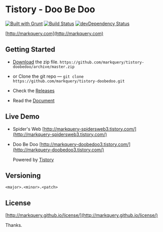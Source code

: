 # Tistory - Doo Be Doo

[![Built with Grunt](https://cdn.gruntjs.com/builtwith.png)](http://gruntjs.com/) [![Build Status](https://travis-ci.org/markquery/tistory-doobedoo.png)](https://travis-ci.org/markquery/tistory-doobedoo) [![devDependency Status](https://david-dm.org/markquery/tistory-doobedoo/dev-status.png?theme=shields.io)](https://david-dm.org/markquery/tistory-doobedoo#info=devDependencies)

[http://markquery.com](http://markquery.com)

## Getting Started

- [Download](https://github.com/markquery/tistory-doobedoo/archive/master.zip)  the zip file.
   `https://github.com/markquery/tistory-doobedoo/archive/master.zip`

-  or Clone the git repo — `git clone https://github.com/markquery/tistory-doobedoo.git`

- Check the [Releases](https://github.com/markquery/tistory-doobedoo/releases)

- Read the [Document](http://markquery.com/category/docs/)

## Live Demo 

- Spider's Web [http://markquery-spidersweb3.tistory.com/](http://markquery-spidersweb3.tistory.com/)
- Doo Be Doo [http://markquery-doobedoo3.tistory.com/](http://markquery-doobedoo3.tistory.com/)

	Powered by [Tistory](http://tistory.com/) 

## Versioning

`<major>.<minor>.<patch>`

## License

[http://markquery.github.io/license/](http://markquery.github.io/license/)

Thanks.
